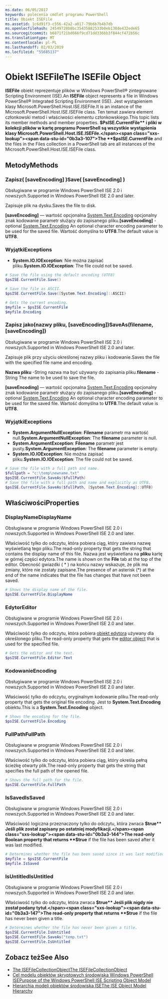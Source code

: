 ```yaml
---
ms.date: 06/05/2017
keywords: polecenia cmdlet programu PowerShell
title: Obiekt ISEFile
ms.assetid: 1c6d91f3-c556-42a2-a017-79b6b7b4b7db
ms.openlocfilehash: 24549720b8bc35435882533b0eb138de432ede65
ms.sourcegitcommit: b6871f21bd666f9cd71dd336bb3f844cf472b56c
ms.translationtype: MT
ms.contentlocale: pl-PL
ms.lasthandoff: 02/03/2019
ms.locfileid: "55685137"
---
```

# <a name="the-isefile-object"></a><span data-ttu-id="0b3a3-103">Obiekt ISEFile</span><span class="sxs-lookup"><span data-stu-id="0b3a3-103">The ISEFile Object</span></span>

<span data-ttu-id="0b3a3-104">**ISEFile** obiekt reprezentuje plików w Windows PowerShell® zintegrowane Scripting Environment (ISE).</span><span class="sxs-lookup"><span data-stu-id="0b3a3-104">An **ISEFile** object represents a file in Windows PowerShell® Integrated Scripting Environment (ISE).</span></span> <span data-ttu-id="0b3a3-105">Jest wystąpieniem klasy Microsoft.PowerShell.Host.ISE.ISEFile.</span><span class="sxs-lookup"><span data-stu-id="0b3a3-105">It is an instance of the Microsoft.PowerShell.Host.ISE.ISEFile class.</span></span> <span data-ttu-id="0b3a3-106">Ten temat zawiera element członkowski metod i właściwości elementu członkowskiego.</span><span class="sxs-lookup"><span data-stu-id="0b3a3-106">This topic lists its member methods and member properties.</span></span> <span data-ttu-id="0b3a3-107">**$PsISE.CurrentFile** i pliki w kolekcji plików w kartę programu PowerShell są wszystkie wystąpienia klasy Microsoft.PowerShell.Host.ISE.ISEFile.</span><span class="sxs-lookup"><span data-stu-id="0b3a3-107">The **$psISE.CurrentFile** and the files in the Files collection in a PowerShell tab are all instances of the Microsoft.PowerShell.Host.ISE.ISEFile class.</span></span>

## <a name="methods"></a><span data-ttu-id="0b3a3-108">Metody</span><span class="sxs-lookup"><span data-stu-id="0b3a3-108">Methods</span></span>

### <a name="save-saveencoding-"></a><span data-ttu-id="0b3a3-109">Zapisz\( \[saveEncoding\] \)</span><span class="sxs-lookup"><span data-stu-id="0b3a3-109">Save\( \[saveEncoding\] \)</span></span>

<span data-ttu-id="0b3a3-110">Obsługiwane w programie Windows PowerShell ISE 2.0 i nowszych.</span><span class="sxs-lookup"><span data-stu-id="0b3a3-110">Supported in Windows PowerShell ISE 2.0 and later.</span></span>

<span data-ttu-id="0b3a3-111">Zapisuje plik na dysku.</span><span class="sxs-lookup"><span data-stu-id="0b3a3-111">Saves the file to disk.</span></span>

<span data-ttu-id="0b3a3-112">**\[saveEncoding\]**  — wartość opcjonalna [System.Text.Encoding](https://msdn.microsoft.com/library/system.text.encoding.aspx) opcjonalny znak kodowanie parametr służący do zapisanego pliku.</span><span class="sxs-lookup"><span data-stu-id="0b3a3-112">**\[saveEncoding\]** - optional [System.Text.Encoding](https://msdn.microsoft.com/library/system.text.encoding.aspx) An optional character encoding parameter to be used for the saved file.</span></span> <span data-ttu-id="0b3a3-113">Wartość domyślna to **UTF8**.</span><span class="sxs-lookup"><span data-stu-id="0b3a3-113">The default value is **UTF8**.</span></span>

### <a name="exceptions"></a><span data-ttu-id="0b3a3-114">Wyjątki</span><span class="sxs-lookup"><span data-stu-id="0b3a3-114">Exceptions</span></span>

- <span data-ttu-id="0b3a3-115">**System.IO.IOException**: Nie można zapisać pliku.</span><span class="sxs-lookup"><span data-stu-id="0b3a3-115">**System.IO.IOException**: The file could not be saved.</span></span>

```powershell
# Save the file using the default encoding (UTF8)
$psISE.CurrentFile.Save()

# Save the file as ASCII.
$psISE.CurrentFile.Save([System.Text.Encoding]::ASCII)

# Gets the current encoding.
$myfile = $psISE.CurrentFile
$myfile.Encoding
```

### <a name="saveasfilename-saveencoding"></a><span data-ttu-id="0b3a3-116">Zapisz jako\(nazwy pliku, \[saveEncoding\]\)</span><span class="sxs-lookup"><span data-stu-id="0b3a3-116">SaveAs\(filename, \[saveEncoding\]\)</span></span>

<span data-ttu-id="0b3a3-117">Obsługiwane w programie Windows PowerShell ISE 2.0 i nowszych.</span><span class="sxs-lookup"><span data-stu-id="0b3a3-117">Supported in Windows PowerShell ISE 2.0 and later.</span></span>

<span data-ttu-id="0b3a3-118">Zapisuje plik przy użyciu określonej nazwy pliku i kodowanie.</span><span class="sxs-lookup"><span data-stu-id="0b3a3-118">Saves the file with the specified file name and encoding.</span></span>

<span data-ttu-id="0b3a3-119">**Nazwa pliku** -String nazwa ma być używany do zapisania pliku.</span><span class="sxs-lookup"><span data-stu-id="0b3a3-119">**filename** - String The name to be used to save the file.</span></span>

<span data-ttu-id="0b3a3-120">**\[saveEncoding\]**  — wartość opcjonalna [System.Text.Encoding](https://msdn.microsoft.com/library/system.text.encoding.aspx) opcjonalny znak kodowanie parametr służący do zapisanego pliku.</span><span class="sxs-lookup"><span data-stu-id="0b3a3-120">**\[saveEncoding\]** - optional [System.Text.Encoding](https://msdn.microsoft.com/library/system.text.encoding.aspx) An optional character encoding parameter to be used for the saved file.</span></span> <span data-ttu-id="0b3a3-121">Wartość domyślna to **UTF8**.</span><span class="sxs-lookup"><span data-stu-id="0b3a3-121">The default value is **UTF8**.</span></span>

### <a name="exceptions"></a><span data-ttu-id="0b3a3-122">Wyjątki</span><span class="sxs-lookup"><span data-stu-id="0b3a3-122">Exceptions</span></span>

- <span data-ttu-id="0b3a3-123">**System.ArgumentNullException**: **Filename** parametr ma wartość null.</span><span class="sxs-lookup"><span data-stu-id="0b3a3-123">**System.ArgumentNullException**: The **filename** parameter is null.</span></span>
- <span data-ttu-id="0b3a3-124">**System.ArgumentException**: **Filename** parametr jest pusty.</span><span class="sxs-lookup"><span data-stu-id="0b3a3-124">**System.ArgumentException**: The **filename** parameter is empty.</span></span>
- <span data-ttu-id="0b3a3-125">**System.IO.IOException**: Nie można zapisać pliku.</span><span class="sxs-lookup"><span data-stu-id="0b3a3-125">**System.IO.IOException**: The file could not be saved.</span></span>

```powershell
# Save the file with a full path and name.
$fullpath = "c:\temp\newname.txt"
$psISE.CurrentFile.SaveAs($fullPath)
# Save the file with a full path and name and explicitly as UTF8.
$psISE.CurrentFile.SaveAs($fullPath, [System.Text.Encoding]::UTF8)
```

## <a name="properties"></a><span data-ttu-id="0b3a3-126">Właściwości</span><span class="sxs-lookup"><span data-stu-id="0b3a3-126">Properties</span></span>

### <a name="displayname"></a><span data-ttu-id="0b3a3-127">DisplayName</span><span class="sxs-lookup"><span data-stu-id="0b3a3-127">DisplayName</span></span>

<span data-ttu-id="0b3a3-128">Obsługiwane w programie Windows PowerShell ISE 2.0 i nowszych.</span><span class="sxs-lookup"><span data-stu-id="0b3a3-128">Supported in Windows PowerShell ISE 2.0 and later.</span></span>

<span data-ttu-id="0b3a3-129">Właściwość tylko do odczytu, która pobiera ciąg, który zawiera nazwę wyświetlaną tego pliku.</span><span class="sxs-lookup"><span data-stu-id="0b3a3-129">The read-only property that gets the string that contains the display name of this file.</span></span> <span data-ttu-id="0b3a3-130">Nazwa jest wyświetlana na **pliku** kartę w górnej części edytora.</span><span class="sxs-lookup"><span data-stu-id="0b3a3-130">The name is shown on the **File** tab at the top of the editor.</span></span> <span data-ttu-id="0b3a3-131">Obecność gwiazdki \( \* \) na końcu nazwy wskazuje, że plik ma zmiany, które nie zostały zapisane.</span><span class="sxs-lookup"><span data-stu-id="0b3a3-131">The presence of an asterisk \(\*\) at the end of the name indicates that the file has changes that have not been saved.</span></span>

```powershell
# Shows the display name of the file.
$psISE.CurrentFile.DisplayName
```

### <a name="editor"></a><span data-ttu-id="0b3a3-132">Edytor</span><span class="sxs-lookup"><span data-stu-id="0b3a3-132">Editor</span></span>

<span data-ttu-id="0b3a3-133">Obsługiwane w programie Windows PowerShell ISE 2.0 i nowszych.</span><span class="sxs-lookup"><span data-stu-id="0b3a3-133">Supported in Windows PowerShell ISE 2.0 and later.</span></span>

<span data-ttu-id="0b3a3-134">Właściwość tylko do odczytu, która pobiera [obiekt edytora](The-ISEEditor-Object.md) używany dla określonego pliku.</span><span class="sxs-lookup"><span data-stu-id="0b3a3-134">The read-only property that gets the [editor object](The-ISEEditor-Object.md) that is used for the specified file.</span></span>

```powershell
# Gets the editor and the text.
$psISE.CurrentFile.Editor.Text
```

### <a name="encoding"></a><span data-ttu-id="0b3a3-135">Kodowanie</span><span class="sxs-lookup"><span data-stu-id="0b3a3-135">Encoding</span></span>

<span data-ttu-id="0b3a3-136">Obsługiwane w programie Windows PowerShell ISE 2.0 i nowszych.</span><span class="sxs-lookup"><span data-stu-id="0b3a3-136">Supported in Windows PowerShell ISE 2.0 and later.</span></span>

<span data-ttu-id="0b3a3-137">Właściwość tylko do odczytu, oryginalnym kodowanie pliku.</span><span class="sxs-lookup"><span data-stu-id="0b3a3-137">The read-only property that gets the original file encoding.</span></span> <span data-ttu-id="0b3a3-138">Jest to **System.Text.Encoding** obiektu.</span><span class="sxs-lookup"><span data-stu-id="0b3a3-138">This is a **System.Text.Encoding** object.</span></span>

```powershell
# Shows the encoding for the file.
$psISE.CurrentFile.Encoding
```

### <a name="fullpath"></a><span data-ttu-id="0b3a3-139">FullPath</span><span class="sxs-lookup"><span data-stu-id="0b3a3-139">FullPath</span></span>

<span data-ttu-id="0b3a3-140">Obsługiwane w programie Windows PowerShell ISE 2.0 i nowszych.</span><span class="sxs-lookup"><span data-stu-id="0b3a3-140">Supported in Windows PowerShell ISE 2.0 and later.</span></span>

<span data-ttu-id="0b3a3-141">Właściwość tylko do odczytu, która pobiera ciąg, który określa pełną ścieżkę otwarty plik.</span><span class="sxs-lookup"><span data-stu-id="0b3a3-141">The read-only property that gets the string that specifies the full path of the opened file.</span></span>

```powershell
# Shows the full path for the file.
$psISE.CurrentFile.FullPath
```

### <a name="issaved"></a><span data-ttu-id="0b3a3-142">IsSaved</span><span class="sxs-lookup"><span data-stu-id="0b3a3-142">IsSaved</span></span>

<span data-ttu-id="0b3a3-143">Obsługiwane w programie Windows PowerShell ISE 2.0 i nowszych.</span><span class="sxs-lookup"><span data-stu-id="0b3a3-143">Supported in Windows PowerShell ISE 2.0 and later.</span></span>

<span data-ttu-id="0b3a3-144">Właściwość logiczna przeznaczony tylko do odczytu, która zwraca **$true** Jeśli plik został zapisany po ostatniej modyfikacji.</span><span class="sxs-lookup"><span data-stu-id="0b3a3-144">The read-only Boolean property that returns **$true** if the file has been saved after it was last modified.</span></span>

```powershell
# Determines whether the file has been saved since it was last modified.
$myfile = $psISE.CurrentFile
$myfile.IsSaved
```

### <a name="isuntitled"></a><span data-ttu-id="0b3a3-145">IsUntitled</span><span class="sxs-lookup"><span data-stu-id="0b3a3-145">IsUntitled</span></span>

<span data-ttu-id="0b3a3-146">Obsługiwane w programie Windows PowerShell ISE 2.0 i nowszych.</span><span class="sxs-lookup"><span data-stu-id="0b3a3-146">Supported in Windows PowerShell ISE 2.0 and later.</span></span>

<span data-ttu-id="0b3a3-147">Właściwość tylko do odczytu, która zwraca **$true** Jeśli plik nigdy nie został podany tytuł.</span><span class="sxs-lookup"><span data-stu-id="0b3a3-147">The read-only property that returns **$true** if the file has never been given a title.</span></span>

```powershell
# Determines whether the file has never been given a title.
$psISE.CurrentFile.IsUntitled
$psISE.CurrentFile.SaveAs("temp.txt")
$psISE.CurrentFile.IsUntitled
```

## <a name="see-also"></a><span data-ttu-id="0b3a3-148">Zobacz też</span><span class="sxs-lookup"><span data-stu-id="0b3a3-148">See Also</span></span>

- [<span data-ttu-id="0b3a3-149">The ISEFileCollectionObject</span><span class="sxs-lookup"><span data-stu-id="0b3a3-149">The ISEFileCollectionObject</span></span>](The-ISEFileCollection-Object.md)
- [<span data-ttu-id="0b3a3-150">Cel modelu obiektów skryptowych środowiska Windows PowerShell ISE</span><span class="sxs-lookup"><span data-stu-id="0b3a3-150">Purpose of the Windows PowerShell ISE Scripting Object Model</span></span>](Purpose-of-the-Windows-PowerShell-ISE-Scripting-Object-Model.md)
- [<span data-ttu-id="0b3a3-151">Hierarchia modeli obiektów środowiska ISE</span><span class="sxs-lookup"><span data-stu-id="0b3a3-151">The ISE Object Model Hierarchy</span></span>](The-ISE-Object-Model-Hierarchy.md)
